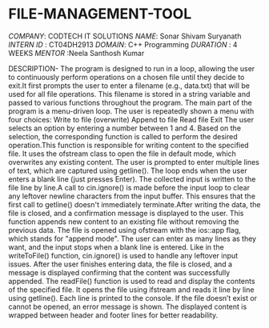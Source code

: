 # FILE-MANAGEMENT-TOOL
*COMPANY*: CODTECH IT SOLUTIONS
*NAME*: Sonar Shivam Suryanath
*INTERN ID* : CT04DH2913
*DOMAIN*: C++ Programming
*DURATION* : 4 WEEKS
*MENTOR* :Neela Santhosh Kumar


DESCRIPTION-
 The program is designed to run in a loop, allowing the user to continuously perform operations on a chosen file until they decide to exit.It first prompts the user to enter a filename (e.g., data.txt) that will be used for all file operations. This filename is stored in a string variable and passed to various functions throughout the program.
The main part of the program is a menu-driven loop. The user is repeatedly shown a menu with four choices:
Write to file (overwrite)
Append to file
Read file
Exit
The user selects an option by entering a number between 1 and 4. Based on the selection, the corresponding function is called to perform the desired operation.This function is responsible for writing content to the specified file. It uses the ofstream class to open the file in default mode, which overwrites any existing content. The user is prompted to enter multiple lines of text, which are captured using getline(). The loop ends when the user enters a blank line (just presses Enter). The collected input is written to the file line by line.A call to cin.ignore() is made before the input loop to clear any leftover newline characters from the input buffer. This ensures that the first call to getline() doesn't immediately terminate.After writing the data, the file is closed, and a confirmation message is displayed to the user.
This function appends new content to an existing file without removing the previous data. The file is opened using ofstream with the ios::app flag, which stands for "append mode". The user can enter as many lines as they want, and the input stops when a blank line is entered.
Like in the writeToFile() function, cin.ignore() is used to handle any leftover input issues. After the user finishes entering data, the file is closed, and a message is displayed confirming that the content was successfully appended.
The readFile() function is used to read and display the contents of the specified file. It opens the file using ifstream and reads it line by line using getline(). Each line is printed to the console. If the file doesn’t exist or cannot be opened, an error message is shown. The displayed content is wrapped between header and footer lines for better readability.



